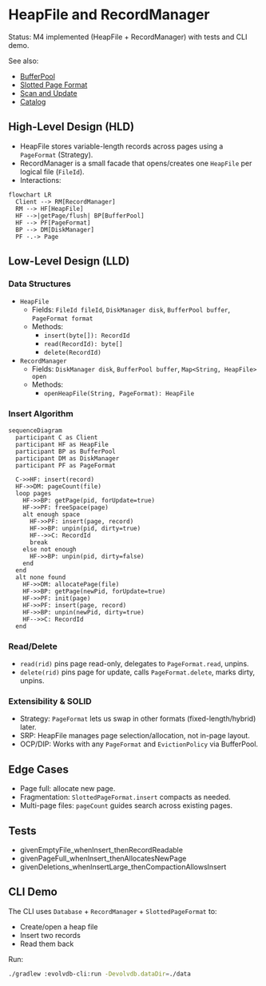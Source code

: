 # HeapFile and RecordManager

Status: M4 implemented (HeapFile + RecordManager) with tests and CLI demo.

See also:
- [BufferPool](./buffer-pool.md)
- [Slotted Page Format](./slotted-page.md)
- [Scan and Update](./scan-and-update.md)
- [Catalog](../catalog/catalog.md)

## High-Level Design (HLD)

- HeapFile stores variable-length records across pages using a `PageFormat` (Strategy).
- RecordManager is a small facade that opens/creates one `HeapFile` per logical file (`FileId`).
- Interactions:

```mermaid
flowchart LR
  Client --> RM[RecordManager]
  RM --> HF[HeapFile]
  HF -->|getPage/flush| BP[BufferPool]
  HF --> PF[PageFormat]
  BP --> DM[DiskManager]
  PF -.-> Page
```

## Low-Level Design (LLD)

### Data Structures

- `HeapFile`
  - Fields: `FileId fileId`, `DiskManager disk`, `BufferPool buffer`, `PageFormat format`
  - Methods:
    - `insert(byte[]): RecordId`
    - `read(RecordId): byte[]`
    - `delete(RecordId)`
- `RecordManager`
  - Fields: `DiskManager disk`, `BufferPool buffer`, `Map<String, HeapFile> open`
  - Methods:
    - `openHeapFile(String, PageFormat): HeapFile`

### Insert Algorithm

```mermaid
sequenceDiagram
  participant C as Client
  participant HF as HeapFile
  participant BP as BufferPool
  participant DM as DiskManager
  participant PF as PageFormat

  C->>HF: insert(record)
  HF->>DM: pageCount(file)
  loop pages
    HF->>BP: getPage(pid, forUpdate=true)
    HF->>PF: freeSpace(page)
    alt enough space
      HF->>PF: insert(page, record)
      HF->>BP: unpin(pid, dirty=true)
      HF-->>C: RecordId
      break
    else not enough
      HF->>BP: unpin(pid, dirty=false)
    end
  end
  alt none found
    HF->>DM: allocatePage(file)
    HF->>BP: getPage(newPid, forUpdate=true)
    HF->>PF: init(page)
    HF->>PF: insert(page, record)
    HF->>BP: unpin(newPid, dirty=true)
    HF-->>C: RecordId
  end
```

### Read/Delete

- `read(rid)` pins page read-only, delegates to `PageFormat.read`, unpins.
- `delete(rid)` pins page for update, calls `PageFormat.delete`, marks dirty, unpins.

### Extensibility & SOLID

- Strategy: `PageFormat` lets us swap in other formats (fixed-length/hybrid) later.
- SRP: HeapFile manages page selection/allocation, not in-page layout.
- OCP/DIP: Works with any `PageFormat` and `EvictionPolicy` via BufferPool.

## Edge Cases

- Page full: allocate new page.
- Fragmentation: `SlottedPageFormat.insert` compacts as needed.
- Multi-page files: `pageCount` guides search across existing pages.

## Tests

- givenEmptyFile_whenInsert_thenRecordReadable
- givenPageFull_whenInsert_thenAllocatesNewPage
- givenDeletions_whenInsertLarge_thenCompactionAllowsInsert

## CLI Demo

The CLI uses `Database` + `RecordManager` + `SlottedPageFormat` to:
- Create/open a heap file
- Insert two records
- Read them back

Run:

```bash
./gradlew :evolvdb-cli:run -Devolvdb.dataDir=./data
```
